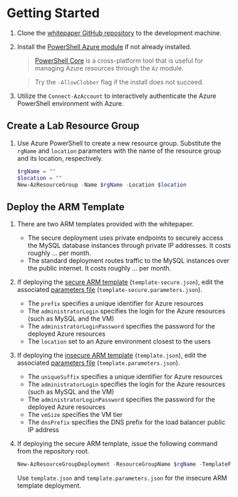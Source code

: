 # Getting Started

1. Clone the [whitepaper GitHub repository](https://github.com/solliancenet/microsoft-mysql-developer-guide.git) to the development machine.

2. Install the [PowerShell Azure module](https://docs.microsoft.com/powershell/azure/install-az-ps?view=azps-6.6.0) if not already installed.

    > [PowerShell Core](https://github.com/PowerShell/PowerShell)  is a cross-platform tool that is useful for managing Azure resources through the `Az` module.

    > Try the `-AllowClobber` flag if the install does not succeed.

3. Utilize the `Connect-AzAccount` to interactively authenticate the Azure PowerShell environment with Azure.

## Create a Lab Resource Group

1. Use Azure PowerShell to create a new resource group. Substitute the `rgName` and `location` parameters with the name of the resource group and its location, respectively.

    ```powershell
    $rgName = ""
    $location = ""
    New-AzResourceGroup -Name $rgName -Location $location
    ```

## Deploy the ARM Template

1. There are two ARM templates provided with the whitepaper.

    - The secure deployment uses private endpoints to securely access the MySQL database instances through private IP addresses. It costs roughly ... per month.
    - The standard deployment routes traffic to the MySQL instances over the public internet. It costs roughly ... per month.

2. If deploying the [secure ARM template](../Artifacts/template-secure.json) (`template-secure.json`), edit the associated [parameters file](../Artifacts/template-secure.parameters.json) (`template-secure.parameters.json`).

    - The `prefix` specifies a unique identifier for Azure resources
    - The `administratorLogin` specifies the login for the Azure resources (such as MySQL and the VM)
    - The `administratorLoginPassword` specifies the password for the deployed Azure resources
    - The `location` set to an Azure environment closest to the users

3. If deploying the [insecure ARM template](../Artifacts/template.json) (`template.json`), edit the associated [parameters file](../Artifacts/template.parameters.json) (`template.parameters.json`).
    - The `uniqueSuffix` specifies a unique identifier for Azure resources
    - The `administratorLogin` specifies the login for the Azure resources (such as MySQL and the VM)
    - The `administratorLoginPassword` specifies the password for the deployed Azure resources
    - The `vmSize` specifies the VM tier
    - The `dnsPrefix` specifies the DNS prefix for the load balancer public IP address

4. If deploying the secure ARM template, issue the following command from the repository root.

    ```powershell
    New-AzResourceGroupDeployment -ResourceGroupName $rgName -TemplateFile .\Artifacts\template-secure.json -TemplateParameterFile .\Artifacts\template-secure.parameters.json
    ```

    Use `template.json` and `template.parameters.json` for the insecure ARM template deployment.
